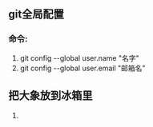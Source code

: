 ## git全局配置
###  命令:
1. git config --global user.name "名字"
2. git config --global user.email "邮箱名"

## 把大象放到冰箱里
 1. 